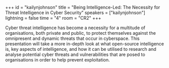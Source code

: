 +++
id = "kailynjohnson"
title = "Being Intelligence-Led: The Necessity for Threat Intelligence in Cyber Security"
speakers = ["kailynjohnson"]
lightning = false
time = "4"
room = "CR2"
+++

Cyber threat intelligence has become a necessity for a multitude of organisations, both private and public, to protect themselves against the omnipresent and dynamic threats that occur in cyberspace. This presentation will take a more in-depth look at what open-source intelligence is, key aspects of intelligence, and how it can be utilised to research and analyse potential cyber threats and vulnerabilities that are posed to organisations in order to help prevent exploitation.